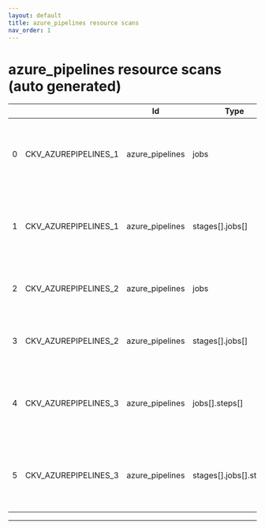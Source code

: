 ```yaml
---
layout: default
title: azure_pipelines resource scans
nav_order: 1
---
```


# azure_pipelines resource scans (auto generated)

|    |                      | Id              | Type                    | Entity                                             | Policy          | IaC                                                         |
|----|----------------------|-----------------|-------------------------|----------------------------------------------------|-----------------|-------------------------------------------------------------|
|  0 | CKV_AZUREPIPELINES_1 | azure_pipelines | jobs                    | Ensure container job uses a non latest version tag | Azure Pipelines | https://github.com/bridgecrewio/checkov/tree/master/checkov |
|  1 | CKV_AZUREPIPELINES_1 | azure_pipelines | stages[].jobs[]         | Ensure container job uses a non latest version tag | Azure Pipelines | https://github.com/bridgecrewio/checkov/tree/master/checkov |
|  2 | CKV_AZUREPIPELINES_2 | azure_pipelines | jobs                    | Ensure container job uses a version digest         | Azure Pipelines | https://github.com/bridgecrewio/checkov/tree/master/checkov |
|  3 | CKV_AZUREPIPELINES_2 | azure_pipelines | stages[].jobs[]         | Ensure container job uses a version digest         | Azure Pipelines | https://github.com/bridgecrewio/checkov/tree/master/checkov |
|  4 | CKV_AZUREPIPELINES_3 | azure_pipelines | jobs[].steps[]          | Ensure set variable is not marked as a secret      | Azure Pipelines | https://github.com/bridgecrewio/checkov/tree/master/checkov |
|  5 | CKV_AZUREPIPELINES_3 | azure_pipelines | stages[].jobs[].steps[] | Ensure set variable is not marked as a secret      | Azure Pipelines | https://github.com/bridgecrewio/checkov/tree/master/checkov |


---


